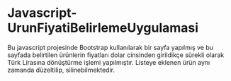 # Javascript-UrunFiyatiBelirlemeUygulamasi
 Bu javascript projesinde Bootstrap kullanılarak bir sayfa yapılmış ve bu sayfada belirtilen ürünlerin fiyatları dolar cinsinden girildikçe sürekli olarak Türk Lirasına dönüştürme işlemi yapılmıştır. Listeye eklenen ürün aynı zamanda düzeltilip, silinebilmektedir.
